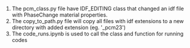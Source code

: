 1. The pcm_class.py file have IDF_EDITING class that changed an idf file with PhaseChange material properties.
2. The copy_to_path.py file will copy all files with idf extensions to a new directory with added extension (eg. '_pcm23')
3. The code_runs.ipynb is used to call the class and function for running codes
